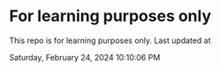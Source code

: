 # For learning purposes only
This repo is for learning purposes only.
Last updated at

Saturday, February 24, 2024 10:10:06 PM

